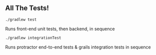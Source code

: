 ## All The Tests!

`./gradlew test`

Runs front-end unit tests, then backend, in sequence

`./gradlew integrationTest`

Runs protractor end-to-end tests & grails integration tests in sequence